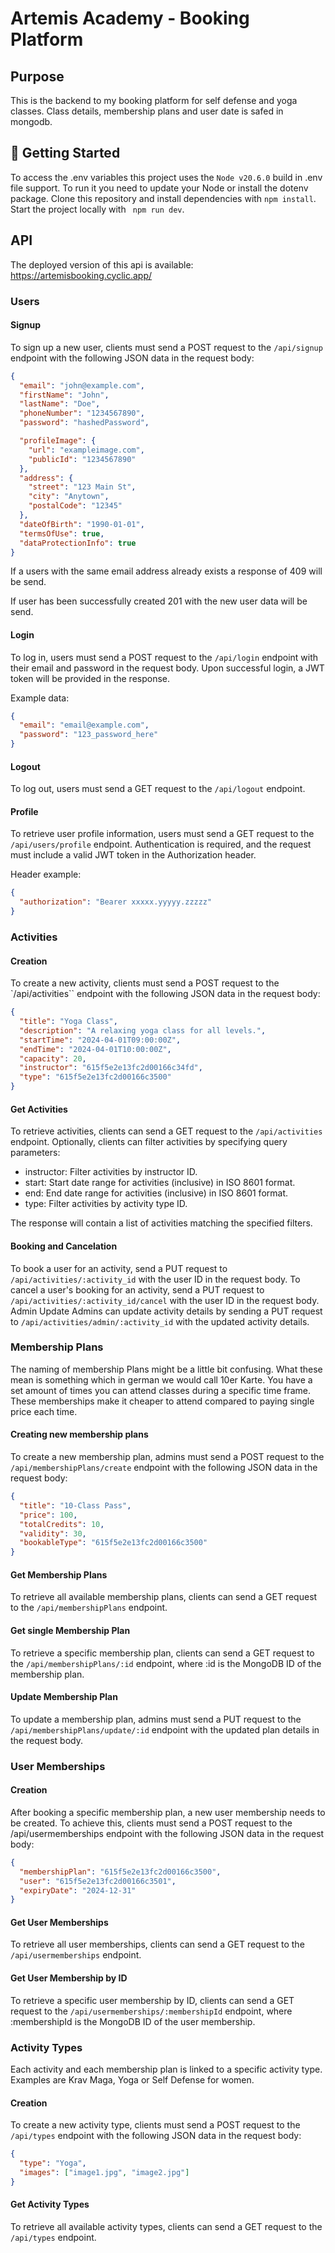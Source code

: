 # Artemis Academy - Booking Platform

## Purpose

This is the backend to my booking platform for self defense and yoga classes. Class details, membership plans and user date is safed in mongodb.

## 🚀 Getting Started

To access the .env variables this project uses the `Node v20.6.0` build in .env file support. To run it you need to update your Node or install the dotenv package.
Clone this repository and install dependencies with `npm install`.
Start the project locally with ` npm run dev`.

## API

The deployed version of this api is available: https://artemisbooking.cyclic.app/

### Users

#### Signup

To sign up a new user, clients must send a POST request to the `/api/signup` endpoint with the following JSON data in the request body:

```json
{
  "email": "john@example.com",
  "firstName": "John",
  "lastName": "Doe",
  "phoneNumber": "1234567890",
  "password": "hashedPassword",

  "profileImage": {
    "url": "exampleimage.com",
    "publicId": "1234567890"
  },
  "address": {
    "street": "123 Main St",
    "city": "Anytown",
    "postalCode": "12345"
  },
  "dateOfBirth": "1990-01-01",
  "termsOfUse": true,
  "dataProtectionInfo": true
}
```

If a users with the same email address already exists a response of 409 will be send.

If user has been successfully created 201 with the new user data will be send.

#### Login

To log in, users must send a POST request to the `/api/login` endpoint with their email and password in the request body. Upon successful login, a JWT token will be provided in the response.

Example data:

```json
{
  "email": "email@example.com",
  "password": "123_password_here"
}
```

#### Logout

To log out, users must send a GET request to the `/api/logout` endpoint.

#### Profile

To retrieve user profile information, users must send a GET request to the `/api/users/profile` endpoint. Authentication is required, and the request must include a valid JWT token in the Authorization header.

Header example:

```json
{
  "authorization": "Bearer xxxxx.yyyyy.zzzzz"
}
```

### Activities

#### Creation

To create a new activity, clients must send a POST request to the `/api/activities`` endpoint with the following JSON data in the request body:

```json
{
  "title": "Yoga Class",
  "description": "A relaxing yoga class for all levels.",
  "startTime": "2024-04-01T09:00:00Z",
  "endTime": "2024-04-01T10:00:00Z",
  "capacity": 20,
  "instructor": "615f5e2e13fc2d00166c34fd",
  "type": "615f5e2e13fc2d00166c3500"
}
```

#### Get Activities

To retrieve activities, clients can send a GET request to the `/api/activities` endpoint. Optionally, clients can filter activities by specifying query parameters:

- instructor: Filter activities by instructor ID.
- start: Start date range for activities (inclusive) in ISO 8601 format.
- end: End date range for activities (inclusive) in ISO 8601 format.
- type: Filter activities by activity type ID.

The response will contain a list of activities matching the specified filters.

#### Booking and Cancelation

To book a user for an activity, send a PUT request to ` /api/activities/:activity_id` with the user ID in the request body.
To cancel a user's booking for an activity, send a PUT request to `/api/activities/:activity_id/cancel` with the user ID in the request body.
Admin Update
Admins can update activity details by sending a PUT request to `/api/activities/admin/:activity_id` with the updated activity details.

### Membership Plans

The naming of membership Plans might be a little bit confusing. What these mean is something which in german we would call 10er Karte. You have a set amount of times you can attend classes during a specific time frame. These memberships make it cheaper to attend compared to paying single price each time.

#### Creating new membership plans

To create a new membership plan, admins must send a POST request to the `/api/membershipPlans/create` endpoint with the following JSON data in the request body:

```json
{
  "title": "10-Class Pass",
  "price": 100,
  "totalCredits": 10,
  "validity": 30,
  "bookableType": "615f5e2e13fc2d00166c3500"
}
```

#### Get Membership Plans

To retrieve all available membership plans, clients can send a GET request to the `/api/membershipPlans` endpoint.

#### Get single Membership Plan

To retrieve a specific membership plan, clients can send a GET request to the `/api/membershipPlans/:id` endpoint, where :id is the MongoDB ID of the membership plan.

#### Update Membership Plan

To update a membership plan, admins must send a PUT request to the `/api/membershipPlans/update/:id` endpoint with the updated plan details in the request body.

### User Memberships

#### Creation

After booking a specific membership plan, a new user membership needs to be created. To achieve this, clients must send a POST request to the /api/usermemberships endpoint with the following JSON data in the request body:

```json
{
  "membershipPlan": "615f5e2e13fc2d00166c3500",
  "user": "615f5e2e13fc2d00166c3501",
  "expiryDate": "2024-12-31"
}
```

#### Get User Memberships

To retrieve all user memberships, clients can send a GET request to the `/api/usermemberships` endpoint.

#### Get User Membership by ID

To retrieve a specific user membership by ID, clients can send a GET request to the `/api/usermemberships/:membershipId` endpoint, where :membershipId is the MongoDB ID of the user membership.

### Activity Types

Each activity and each membership plan is linked to a specific activity type. Examples are Krav Maga, Yoga or Self Defense for women.

#### Creation

To create a new activity type, clients must send a POST request to the `/api/types` endpoint with the following JSON data in the request body:

```json
{
  "type": "Yoga",
  "images": ["image1.jpg", "image2.jpg"]
}
```

#### Get Activity Types

To retrieve all available activity types, clients can send a GET request to the `/api/types` endpoint.
